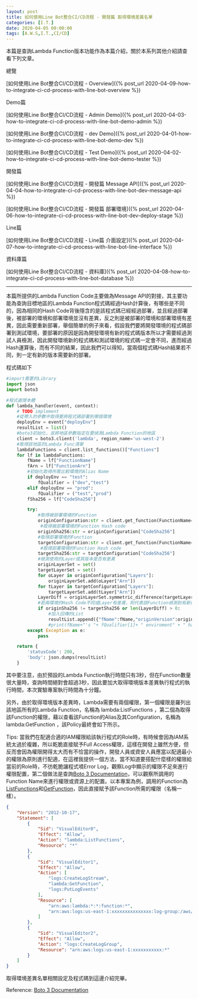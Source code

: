 ```yaml
---
layout: post
title: 如何使用Line Bot整合CI/CD流程 - 開發篇 取得環境差異名單
categories: [I.T.]
date: 2020-04-05 00:00:00
tags: [A.W.S,I.T.,CI/CD]
---
```

本篇是查詢Lambda Function版本功能作為本篇介紹，關於本系列其他介紹請查看下列文章。

<!--more-->

總覽

[如何使用Line Bot整合CI/CD流程 - Overview]({% post_url 2020-04-09-how-to-integrate-ci-cd-process-with-line-bot-overview %})

Demo篇

[如何使用Line Bot整合CI/CD流程 - Admin Demo]({% post_url 2020-04-03-how-to-integrate-ci-cd-process-with-line-bot-demo-admin %})

[如何使用Line Bot整合CI/CD流程 - dev Demo]({% post_url 2020-04-01-how-to-integrate-ci-cd-process-with-line-bot-demo-dev %})

[如何使用Line Bot整合CI/CD流程 - Test Demo]({% post_url 2020-04-02-how-to-integrate-ci-cd-process-with-line-bot-demo-tester %})

開發篇

[如何使用Line Bot整合CI/CD流程 - 開發篇 Message API]({% post_url 2020-04-04-how-to-integrate-ci-cd-process-with-line-bot-dev-message-api %})

[如何使用Line Bot整合CI/CD流程 - 開發篇 部署環境]({% post_url 2020-04-06-how-to-integrate-ci-cd-process-with-line-bot-dev-deploy-stage %})

Line篇

[如何使用Line Bot整合CI/CD流程 - Line篇 介面設定]({% post_url 2020-04-07-how-to-integrate-ci-cd-process-with-line-bot-line-interface %})

資料庫篇

[如何使用Line Bot整合CI/CD流程 - 資料庫]({% post_url 2020-04-08-how-to-integrate-ci-cd-process-with-line-bot-database %})

<hr>

本篇所提供的Lambda Function Code主要做為Message API的對接，其主要功能為查詢目標地區的Lambda Function程式碼經過Hash計算後，有哪些是不同的，因為相同的Hash Code背後隱含的是該程式碼已經經過部署，並且經過部署後，被部署的環境和部署環境並沒有差異，反之則是被部署的環境和部署環境有差異，因此需要重新部署，舉個簡單的例子來看，假設我們要將開發環境的程式碼部署到測試環境，要部署的原因是因為開發環境有新的程式碼版本所以才需要經過測試人員檢測，因此開發環境新的程式碼和測試環境的程式碼一定會不同，進而經過Hash運算後，而有不同的結果，因此我們可以得知，當兩個程式碼Hash結果若不同，則一定有新的版本需要新的部署。

程式碼如下

```python
#import需要的Library
import json
import boto3

#程式處理本體
def lambda_handler(event, context):
    # TODO implement
    #從帶入的參數中取得要將程式碼部署到哪個環境
    deployEnv = event["deployEnv"]
    resultList = list()
    #boto3初始化，並將地區參數指定在要偵測Lambda Function的地區
    client = boto3.client('lambda', region_name='us-west-2')
    #取得該地區的Lambda Func清單
    lambdaFunctions = client.list_functions()["Functions"]
    for lf in lambdaFunctions:
        fName = lf["FunctionName"]
        fArn = lf["FunctionArn"]
        #初始化取得所需比較環境的Alias Name
        if deployEnv == "test":
            fQualifier = ("dev","test")
        elif deployEnv == "prod":
            fQualifier = ("test","prod")
        fSha256 = lf["CodeSha256"]

        try:
            #取得被部署環境的Function
            originConfiguration:str = client.get_function(FunctionName=fName,Qualifier=fQualifier[0])["Configuration"]
             #取得被部署環境的Function Hash code
            originSha256:str = originConfiguration["CodeSha256"]
            #取得部署環境的Function
            targetConfiguration:str = client.get_function(FunctionName=fName,Qualifier=fQualifier[1])["Configuration"]
             #取得部署環境的Function Hash code
            targetSha256:str = targetConfiguration["CodeSha256"]
            #檢測使用的Layer或其版本是否有差異
            originLayerSet = set()
            targetLayerSet = set()
            for oLayer in originConfiguration["Layers"]:
                originLayerSet.add(oLayer["Arn"])
            for tLayer in targetConfiguration["Layers"]:
                targetLayerSet.add(tLayer["Arn"])
            LayerDiff = originLayerSet.symmetric_difference(targetLayerSet)
            #若兩環境的Hash Code不同或Layer有差異，則代表該Function偵測到有新的版本
            if originSha256 != targetSha256 or len(LayerDiff) > 0:
                #加入回傳的List
                resultList.append({"fName":fName,"originVersion":originConfiguration["Version"],"targetVersion":targetConfiguration["Version"]})
                #print(fName+"'s "+ fQualifier[1]+ " enviroment" + " have update to version:" + updateResult["FunctionVersion"])
        except Exception as e:
            pass

    return {
        'statusCode': 200,
        'body': json.dumps(resultList)
    }

```

其中要注意，由於預設的Lambda Function執行時間只有3秒，但在Function數量很大量時，查詢時間絕對會超過3秒，因此要加大取得環境版本差異執行程式的執行時間，本次實驗專案執行時間為十分鐘。

另外，由於取得環境版本差異時，Lambda需要有兩個權限，第一個權限是羅列出該地區所有的Lambda Function，名稱為 lambda:ListFunctions ，第二個為取得該Function的權限，藉以查看該Function的Alias及其Configuration，名稱為 lambda:GetFunction ，該Policy最終會如下所示。

Tips:
當我們在配適合適的IAM權限給該執行程式的Role時，有時候會因為IAM系統太過於複雜，所以乾脆直接賦予Full Access權限，這樣在開發上雖然方便，但反而會因為權限開得太大而有不恰當的操作，開發人員或資安人員應當以配適最小的權限為原則進行配適，在這裡我提供一個方法，當不知道要搭配什麼樣的權限給當前的Role時，不彷乾脆讓程式噴Error Log，觀察Log中顯示的權限不足來進行權限配置，第二個做法是查詢[Boto 3 Documentation](https://boto3.amazonaws.com/v1/documentation/api/latest/index.html)，可以觀察所調用的Function Name來進行權限或資源上的配置。以本專案為例，調用的Function為[ListFunctions](https://boto3.amazonaws.com/v1/documentation/api/latest/reference/services/lambda.html#Lambda.Client.list_functions)和[GetFunction](https://boto3.amazonaws.com/v1/documentation/api/latest/reference/services/lambda.html#Lambda.Client.get_function)，因此直接賦予該Function所需的權限（名稱一樣）。

```json
{
    "Version": "2012-10-17",
    "Statement": [
        {
            "Sid": "VisualEditor0",
            "Effect": "Allow",
            "Action": "lambda:ListFunctions",
            "Resource": "*"
        },
        {
            "Sid": "VisualEditor1",
            "Effect": "Allow",
            "Action": [
                "logs:CreateLogStream",
                "lambda:GetFunction",
                "logs:PutLogEvents"
            ],
            "Resource": [
                "arn:aws:lambda:*:*:function:*",
                "arn:aws:logs:us-east-1:xxxxxxxxxxxxxxx:log-group:/aws/lambda/stage-diff-list:*"
            ]
        },
        {
            "Sid": "VisualEditor2",
            "Effect": "Allow",
            "Action": "logs:CreateLogGroup",
            "Resource": "arn:aws:logs:us-east-1:xxxxxxxxxxx:*"
        }
    ]
}
```

取得環境差異名單相關設定及程式碼到這邊介紹完畢。

Reference: [Boto 3 Documentation](https://boto3.amazonaws.com/v1/documentation/api/latest/index.html)
